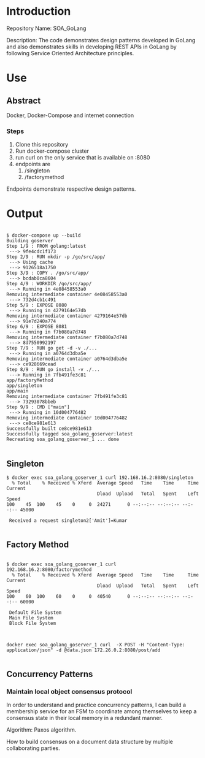 # Introduction

Repository Name: SOA_GoLang


Description: The code demonstrates design patterns developed in GoLang and also demonstrates skills in developing
REST APIs in GoLang by following Service Oriented Architecture principles.

# Use

## Abstract

Docker, Docker-Compose and internet connection

### Steps

1. Clone this repository
2. Run docker-compose cluster
3. run curl on the only service that is available on <container-ip-address>:8080
4. endpoints are
    1. /singleton
    2. /factorymethod

Endpoints demonstrate respective design patterns.

# Output

```

$ docker-compose up --build
Building goserver
Step 1/9 : FROM golang:latest
 ---> 9fe4cdc1f173
Step 2/9 : RUN mkdir -p /go/src/app/
 ---> Using cache
 ---> 9126518a1750
Step 3/9 : COPY . /go/src/app/
 ---> bcdab0ca8604
Step 4/9 : WORKDIR /go/src/app/
 ---> Running in 4e08458553a0
Removing intermediate container 4e08458553a0
 ---> 732d4cb1c491
Step 5/9 : EXPOSE 8080
 ---> Running in 4279164e57db
Removing intermediate container 4279164e57db
 ---> 91e7d240a774
Step 6/9 : EXPOSE 8081
 ---> Running in f7b080a7d748
Removing intermediate container f7b080a7d748
 ---> 8d7550992197
Step 7/9 : RUN go get -d -v ./...
 ---> Running in a0764d3dba5e
Removing intermediate container a0764d3dba5e
 ---> ce928669cead
Step 8/9 : RUN go install -v ./...
 ---> Running in 7fb491fe3c81
app/factoryMethod
app/singleton
app/main
Removing intermediate container 7fb491fe3c81
 ---> 73293078bbeb
Step 9/9 : CMD ["main"]
 ---> Running in 10d004776482
Removing intermediate container 10d004776482
 ---> ce8ce981e613
Successfully built ce8ce981e613
Successfully tagged soa_golang_goserver:latest
Recreating soa_golang_goserver_1 ... done


```

## Singleton

```
$ docker exec soa_golang_goserver_1 curl 192.168.16.2:8080/singleton
  % Total    % Received % Xferd  Average Speed   Time    Time     Time  Current
                                 Dload  Upload   Total   Spent    Left  Speed
100    45  100    45    0     0  24271      0 --:--:-- --:--:-- --:--:-- 45000

 Received a request singleton2['Amit']=Kumar


```

## Factory Method

```

$ docker exec soa_golang_goserver_1 curl 192.168.16.2:8080/factorymethod
  % Total    % Received % Xferd  Average Speed   Time    Time     Time  Current
                                 Dload  Upload   Total   Spent    Left  Speed
100    60  100    60    0     0  40540      0 --:--:-- --:--:-- --:--:-- 60000

 Default File System
 Main File System
 Block File System



docker exec soa_golang_goserver_1 curl  -X POST -H "Content-Type: application/json" -d @data.json 172.26.0.2:8080/post/add


```

## Concurrency Patterns

### Maintain local object consensus protocol

In order to understand and practice concurrency patterns, I can build a membership service for an FSM to coordinate among themselves to keep a consensus state in their local memory in a redundant manner.

Algorithm: Paxos algorithm.

How to build consensus on a document data structure by multiple collaborating parties.
